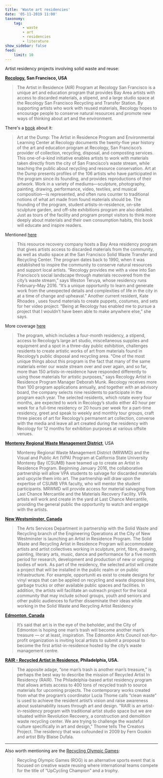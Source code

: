 ```yaml
---
title: 'Waste art residencies'
date: '05-11-2019 11:00'
taxonomy:
    tag:
        - waste
        - art
        - residencies
        - literature
show_sidebar: false
feed:
    limit: 10
---
```


Artist residency projects involving solid waste and reuse:

**[Recology](https://www.recology.com/recology-san-francisco/artist-in-residence-program/), San Francisco, USA**

>The Artist in Residence (AIR) Program at Recology San Francisco is a unique art and education program that provides Bay Area artists with access to discarded materials, a stipend, and a large studio space at the Recology San Francisco Recycling and Transfer Station. By supporting artists who work with reused materials, Recology hopes to encourage people to conserve natural resources and promote new ways of thinking about art and the environment.

There's a [book](https://www.blurb.com/b/6240341-art-at-the-dump) about it:

>  Art at the Dump: The Artist in Residence Program and Environmental Learning Center at Recology documents the twenty-five year history of the art and education program at Recology, San Francisco’s provider of collection, recycling, disposal, and composting services. This one-of-a-kind initiative enables artists to work with materials taken directly from the city of San Francisco’s waste stream, while teaching the public about recycling and resource conservation. Art at the Dump presents profiles of the 106 artists who have participated in the program since its founding, and provides reproductions of their artwork. Work in a variety of mediums—sculpture, photography, painting, drawing, performance, video, textiles, and musical composition—is represented, and often runs counter to traditional notions of what art made from found materials should be. The founding of the program, student artists-in-residence, on-site sculpture garden, and off-site exhibitions program are also detailed. Just as tours of the facility and program prompt visitors to think more deeply about materials and their own consumption habits, this book will educate and inspire readers. 

Mentioned [here](https://www.artsy.net/article/artsy-editorial-11-of-the-world-s-most-unusual-artist-residencies)

> This resource recovery company hosts a Bay Area residency program that gives artists access to discarded materials from the community, as well as studio space at the San Francisco Solid Waste Transfer and Recycling Center. The program dates back to 1990, when it was established to inspire the community to conserve natural resources and support local artists. “Recology provides me with a view into San Francisco’s social landscape through materials recovered from the city’s waste stream,” says Weston Teruya, whose residency runs February–May 2016. “It’s a unique opportunity to learn and generate work from the unexpected details and complexities of life in the city in at a time of change and upheaval.” Another current resident, Kate Rhoades
, uses found materials to create puppets, costumes, and sets for her video project: “Being at Recology has enabled me to pursue a project that I wouldn’t have been able to make anywhere else,” she says.

More coverage [here](https://www.waste360.com/waste-reduction/trash-meets-art-recology-s-artist-residence-program)

> The program, which includes a four-month residency, a stipend, access to Recology’s large art studio, miscellaneous supplies and equipment and a spot in a three-day public exhibition, challenges residents to create artistic works of art from materials found in Recology’s public disposal and recycling area.
> “One of the most unique things about this program is the fact that many of the same materials enter our waste stream over and over again, and so far, more than 150 artists-in-residence have responded differently to using those materials for artistic purposes,” says Recology Artist in Residence Program Manager Deborah Munk.
> Recology receives more than 100 program applications annually, and together with an advisory board, the company selects nine residents to participate in the program each year. The selected residents, which rotate every four months, are expected to work in Recology’s studio either 40 hour per week for a full-time residency or 20 hours per week for a part-time residency, greet and speak to weekly and monthly tour groups, craft three pieces of art for Recology’s permanent art collection, converse with the media and leave all art created during the residency with Recology for 12 months for exhibition purposes at various offsite venues.

**[Monterey Regional Waste Management District](https://www.mrwmd.org/artist-in-residence/)**, USA

> Monterey Regional Waste Management District (MRWMD) and the Visual and Public Art (VPA) Program at California State University Monterey Bay (CSUMB) have teamed up to create an Artist in Residence Program. Beginning January 2016, the collaborative partnership will allow VPA students to salvage for discarded materials and upcycle them into art.
> The partnership will draw upon the expertise of CSUMB VPA faculty, who will mentor the student participants. MRWMD will provide access for material salvaging from Last Chance Mercantile and the Materials Recovery Facility. VPA artists will work and create in the yard at Last Chance Mercantile, providing the general public the opportunity to watch and engage with the artists.

**[New Westsminster, Canada](https://www.newwestcity.ca/database/files/library/Solid_Waste_Artist_Residence_Call.pdf)**

> The Arts Services Department in partnership with the Solid Waste 
and Recycling branch of
the
Engineering Operations
at the City of New Westminster 
is launching an Artist in Residence Program. The 
Solid Waste and Recycling Artist in Residence Program will accommodate artists and artist collectives 
working in sculpture, print, fibre, drawing, painting, literary arts, music, dance and performance for a 
five 
month period for research, development and production of new or ongoing bodies of work. 
> As part of the
residency, the selected artist
will create 
a project that will be installed in the public realm
or 
on 
public infrastructure. 
For example, opportuniti
es exist to create 
designs for vinyl wraps that can be 
applied on recycling and waste disposal bins, garbage trucks 
or
other available 
public 
spaces
and 
facilities.
In addition, the artists will facilitate an outreach project for the local community that 
may 
include school groups, youth and seniors and other public audiences to further disseminate their ideas 
while working in the Solid Waste and Recycling Artist Residency

**[Edmonton, Canada](https://globalnews.ca/news/3743466/edmonton-seeking-resident-artist-for-waste-management-centre/)**

> It’s said that art is in the eye of the beholder, and the City of Edmonton is hoping one man’s trash will become another man’s treasure — or at least, inspiration.
> The Edmonton Arts Council not-for-profit organization is inviting local artists to submit a proposal to become the first artist-in-residence hosted by the city’s waste management centre.

**[RAIR - Recycled Artist in Residence](https://www.vice.com/en_us/article/yp5ezj/this-trash-art-residency-makes-waste-wonderous), Philadelphia, USA.**

> The apposite adage, “one man’s trash is another man’s treasure,” is perhaps the best way to describe the mission of Recycled Artist In Residency (RAIR). The Philadelphia-based artist residency program that allows artists access to 400 tons of recycled trash to source materials for upcoming projects. The contemporary works created from what the program’s coordinator Lucia Thome calls “clean waste” is used to achieve the resident artist’s vision and raise awareness about sustainability issues through art and design.
> “RAIR is an artist-in-residency program with traditional artist studio space but we are situated within Revolution Recovery, a construction and demolition waste recycling center. We are trying to challenge the wasteful culture specifically in art and design,” Thome tells The Creators Project.  The residency that was cofounded in 2009 by Fern Gookin and artist Billy Blaise Dufala.

---

Also worth mentioning are the [Recycling Olympic Games](https://recyclingolympics.weebly.com/about.html):

> Recycling Olympic Games (ROG) is an alternative sports event that is focused on creative waste reusing where international teams compete for the title of “UpCycling Champion” and a trophy. 